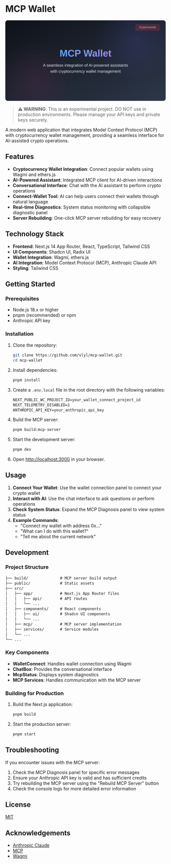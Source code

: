 # MCP Wallet

![MCP Wallet](/public/images/mcp-wallet-banner.svg)

> **⚠️ WARNING**: This is an experimental project. DO NOT use in production environments. Please manage your API keys and private keys securely.

A modern web application that integrates Model Context Protocol (MCP) with cryptocurrency wallet management, providing a seamless interface for AI-assisted crypto operations.


## Features

- **Cryptocurrency Wallet Integration**: Connect popular wallets using Wagmi and ethers.js
- **AI-Powered Assistant**: Integrated MCP client for AI-driven interactions
- **Conversational Interface**: Chat with the AI assistant to perform crypto operations
- **Connect-Wallet Tool**: AI can help users connect their wallets through natural language
- **Real-time Diagnostics**: System status monitoring with collapsible diagnostic panel
- **Server Rebuilding**: One-click MCP server rebuilding for easy recovery

## Technology Stack

- **Frontend**: Next.js 14 App Router, React, TypeScript, Tailwind CSS
- **UI Components**: Shadcn UI, Radix UI
- **Wallet Integration**: Wagmi, ethers.js
- **AI Integration**: Model Context Protocol (MCP), Anthropic Claude API
- **Styling**: Tailwind CSS

## Getting Started

### Prerequisites

- Node.js 18.x or higher
- pnpm (recommended) or npm
- Anthropic API key

### Installation

1. Clone the repository:
   ```bash
   git clone https://github.com/vlyl/mcp-wallet.git
   cd mcp-wallet
   ```

2. Install dependencies:
   ```bash
   pnpm install
   ```

3. Create a `.env.local` file in the root directory with the following variables:
   ```
   NEXT_PUBLIC_WC_PROJECT_ID=your_wallet_connect_project_id
   NEXT_TELEMETRY_DISABLED=1
   ANTHROPIC_API_KEY=your_anthropic_api_key
   ```

4. Build the MCP server:
   ```bash
   pnpm build:mcp-server
   ```

5. Start the development server:
   ```bash
   pnpm dev
   ```

6. Open [http://localhost:3000](http://localhost:3000) in your browser.

## Usage

1. **Connect Your Wallet**: Use the wallet connection panel to connect your crypto wallet
2. **Interact with AI**: Use the chat interface to ask questions or perform operations
3. **Check System Status**: Expand the MCP Diagnosis panel to view system status
4. **Example Commands**:
   - "Connect my wallet with address 0x..."
   - "What can I do with this wallet?"
   - "Tell me about the current network"

## Development

### Project Structure

```
├── build/              # MCP server build output
├── public/             # Static assets
├── src/
│   ├── app/            # Next.js App Router files
│   │   ├── api/        # API routes
│   │   └── ...
│   ├── components/     # React components
│   │   ├── ui/         # Shadcn UI components
│   │   └── ...
│   ├── mcp/            # MCP server implementation
│   ├── services/       # Service modules
│   └── ...
└── ...
```

### Key Components

- **WalletConnect**: Handles wallet connection using Wagmi
- **ChatBox**: Provides the conversational interface
- **McpStatus**: Displays system diagnostics
- **MCP Services**: Handles communication with the MCP server

### Building for Production

1. Build the Next.js application:
   ```bash
   pnpm build
   ```

2. Start the production server:
   ```bash
   pnpm start
   ```

## Troubleshooting

If you encounter issues with the MCP server:

1. Check the MCP Diagnosis panel for specific error messages
2. Ensure your Anthropic API key is valid and has sufficient credits
3. Try rebuilding the MCP server using the "Rebuild MCP Server" button
4. Check the console logs for more detailed error information

## License

[MIT](LICENSE)

## Acknowledgements

- [Anthropic Claude](https://www.anthropic.com/)
- [MCP](https://modelcontextprotocol.io/)
- [Wagmi](https://wagmi.sh/)

